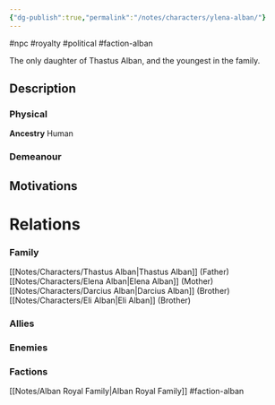```yaml
---
{"dg-publish":true,"permalink":"/notes/characters/ylena-alban/"}
---
```


#npc #royalty #political #faction-alban 

The only daughter of Thastus Alban, and the youngest in the family.
## Description
### Physical
**Ancestry** Human

### Demeanour

## Motivations

# Relations
### Family
[[Notes/Characters/Thastus Alban\|Thastus Alban]] (Father)
[[Notes/Characters/Elena Alban\|Elena Alban]] (Mother)
[[Notes/Characters/Darcius Alban\|Darcius Alban]] (Brother)
[[Notes/Characters/Eli Alban\|Eli Alban]] (Brother)
### Allies
### Enemies
### Factions
[[Notes/Alban Royal Family\|Alban Royal Family]] #faction-alban 
 
